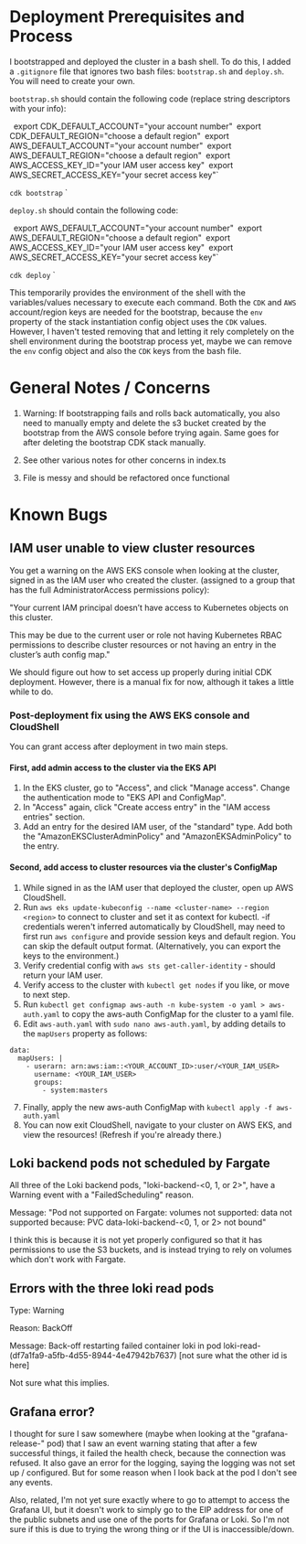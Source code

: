 # Deployment Prerequisites and Process

I bootstrapped and deployed the cluster in a bash shell. To do this, I added a `.gitignore` file that ignores two bash files: `bootstrap.sh` and `deploy.sh`. You will need to create your own.

`bootstrap.sh` should contain the following code (replace string descriptors with your info):

`
`export CDK_DEFAULT_ACCOUNT="your account number"`
`export CDK_DEFAULT_REGION="choose a default region"`
`export AWS_DEFAULT_ACCOUNT="your account number"`
`export AWS_DEFAULT_REGION="choose a default region"`
`export AWS_ACCESS_KEY_ID="your IAM user access key"`
`export AWS_SECRET_ACCESS_KEY="your secret access key"`

`cdk bootstrap`
`

`deploy.sh` should contain the following code:

`
`export AWS_DEFAULT_ACCOUNT="your account number"`
`export AWS_DEFAULT_REGION="choose a default region"`
`export AWS_ACCESS_KEY_ID="your IAM user access key"`
`export AWS_SECRET_ACCESS_KEY="your secret access key"`

`cdk deploy`
`

This temporarily provides the environment of the shell with the variables/values necessary to execute each command. Both the `CDK` and `AWS` account/region keys are needed for the bootstrap, because the `env` property of the stack instantiation config object uses the `CDK` values. However, I haven't tested removing that and letting it rely completely on the shell environment during the bootstrap process yet, maybe we can remove the `env` config object and also the `CDK` keys from the bash file.

# General Notes / Concerns

1. Warning: If bootstrapping fails and rolls back automatically, you also need to manually empty and delete the s3 bucket created by the bootstrap from the AWS console before trying again. Same goes for after deleting the bootstrap CDK stack manually.

2. See other various notes for other concerns in index.ts

3. File is messy and should be refactored once functional

# Known Bugs

## IAM user unable to view cluster resources

You get a warning on the AWS EKS console when looking at the cluster, signed in as the IAM user who created the cluster. (assigned to a group that has the full AdministratorAccess permissions policy):

"Your current IAM principal doesn’t have access to Kubernetes objects on this cluster.

This may be due to the current user or role not having Kubernetes RBAC permissions to describe cluster resources or not having an entry in the cluster’s auth config map."

We should figure out how to set access up properly during initial CDK deployment. However, there is a manual fix for now, although it takes a little while to do.

### Post-deployment fix using the AWS EKS console and CloudShell

You can grant access after deployment in two main steps.

#### First, add admin access to the cluster via the EKS API
1. In the EKS cluster, go to "Access", and click "Manage access". Change the authentication mode to "EKS API and ConfigMap".
2. In "Access" again, click "Create access entry" in the "IAM access entries" section.
3. Add an entry for the desired IAM user, of the "standard" type. Add both the "AmazonEKSClusterAdminPolicy" and "AmazonEKSAdminPolicy" to the entry.

#### Second, add access to cluster resources via the cluster's ConfigMap
1. While signed in as the IAM user that deployed the cluster, open up AWS CloudShell.
2. Run `aws eks update-kubeconfig --name <cluster-name> --region <region>` to connect to cluster and set it as context for kubectl.
  -if credentials weren't inferred automatically by CloudShell, may need to first run `aws configure` and provide session keys and default region. You can skip the default output format. (Alternatively, you can export the keys to the environment.)
3. Verify credential config with `aws sts get-caller-identity` - should return your IAM user.
4. Verify access to the cluster with `kubectl get nodes` if you like, or move to next step.
5. Run `kubectl get configmap aws-auth -n kube-system -o yaml > aws-auth.yaml` to copy the aws-auth ConfigMap for the cluster to a yaml file.
6. Edit `aws-auth.yaml` with `sudo nano aws-auth.yaml`, by adding details to the `mapUsers` property as follows:

```
data:
  mapUsers: |
    - userarn: arn:aws:iam::<YOUR_ACCOUNT_ID>:user/<YOUR_IAM_USER>
      username: <YOUR_IAM_USER>
      groups:
        - system:masters
```

7. Finally, apply the new aws-auth ConfigMap with `kubectl apply -f aws-auth.yaml`
8. You can now exit CloudShell, navigate to your cluster on AWS EKS, and view the resources! (Refresh if you're already there.)

## Loki backend pods not scheduled by Fargate

All three of the Loki backend pods, "loki-backend-<0, 1, or 2>", have a Warning event with a "FailedScheduling" reason.

Message: "Pod not supported on Fargate: volumes not supported: data not supported because: PVC data-loki-backend-<0, 1, or 2> not bound"

I think this is because it is not yet properly configured so that it has permissions to use the S3 buckets, and is instead trying to rely on volumes which don't work with Fargate.

## Errors with the three loki read pods

Type: Warning
	
Reason: BackOff
	
Message: Back-off restarting failed container loki in pod loki-read-<id number>(df7a1fa9-a5fb-4d55-8944-4e47942b7637) [not sure what the other id is here]

Not sure what this implies.

## Grafana error?

I thought for sure I saw somewhere (maybe when looking at the "grafana-release-<id number>" pod) that I saw an event warning stating that after a few successful things, it failed the health check, because the connection was refused. It also gave an error for the logging, saying the logging was not set up / configured. But for some reason when I look back at the pod I don't see any events.

Also, related, I'm not yet sure exactly where to go to attempt to access the Grafana UI, but it doesn't work to simply go to the EIP address for one of the public subnets and use one of the ports for Grafana or Loki. So I'm not sure if this is due to trying the wrong thing or if the UI is inaccessible/down.
